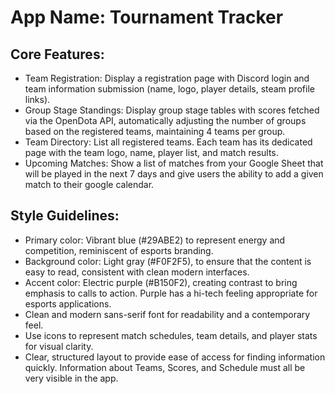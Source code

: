 # **App Name**: Tournament Tracker

## Core Features:

- Team Registration: Display a registration page with Discord login and team information submission (name, logo, player details, steam profile links).
- Group Stage Standings: Display group stage tables with scores fetched via the OpenDota API, automatically adjusting the number of groups based on the registered teams, maintaining 4 teams per group.
- Team Directory: List all registered teams. Each team has its dedicated page with the team logo, name, player list, and match results.
- Upcoming Matches: Show a list of matches from your Google Sheet that will be played in the next 7 days and give users the ability to add a given match to their google calendar.

## Style Guidelines:

- Primary color: Vibrant blue (#29ABE2) to represent energy and competition, reminiscent of esports branding.
- Background color: Light gray (#F0F2F5), to ensure that the content is easy to read, consistent with clean modern interfaces.
- Accent color: Electric purple (#B150F2), creating contrast to bring emphasis to calls to action. Purple has a hi-tech feeling appropriate for esports applications.
- Clean and modern sans-serif font for readability and a contemporary feel.
- Use icons to represent match schedules, team details, and player stats for visual clarity.
- Clear, structured layout to provide ease of access for finding information quickly. Information about Teams, Scores, and Schedule must all be very visible in the app.